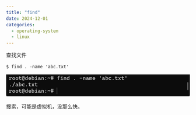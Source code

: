 ```yaml
---
title: "find"
date: 2024-12-01
categories:
  - operating-system
  - linux
---
```


查找文件

```
$ find . -name 'abc.txt'
```

![](https://raw.githubusercontent.com/InsHomePgup/pic_go_img/main/blog/20250113172621450.png)

搜索，可能是虚拟机，没那么快。


